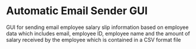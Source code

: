 # Automatic Email Sender GUI
GUI for sending email employee salary slip information based on employee data which includes email, employee ID, employee name and the amount of salary received by the employee which is contained in a CSV format file
